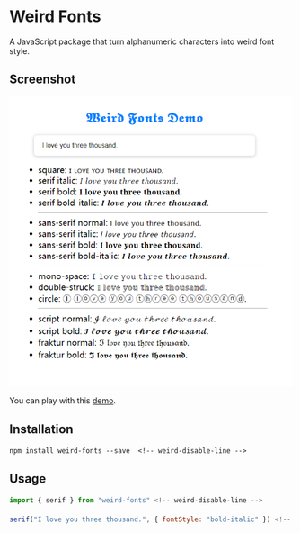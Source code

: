 # Weird Fonts
A JavaScript package that turn alphanumeric characters into weird font style.

## Screenshot

<div align="center"><img src="./images/demo.png"></div> <!-- weird-disable-line -->

You can play with this [demo](https://beizhedenglong.github.io/weird-fonts). <!-- weird-disable-line -->


## Installation
```  <!-- weird-disable-line -->
npm install weird-fonts --save  <!-- weird-disable-line -->
```  

## Usage
```js <!-- weird-disable-line -->
import { serif } from "weird-fonts" <!-- weird-disable-line -->

serif("I love you three thousand.", { fontStyle: "bold-italic" }) <!-- weird-disable-line -->// 𝑰 𝒍𝒐𝒗𝒆 𝒚𝒐𝒖 𝒕𝒉𝒓𝒆𝒆 𝒕𝒉𝒐𝒖𝒔𝒂𝒏𝒅.

```